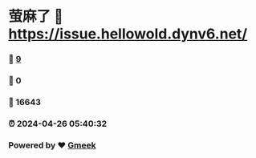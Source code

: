# 萤麻了 :link: https://issue.hellowold.dynv6.net/ 
### :page_facing_up: [9](https://issue.hellowold.dynv6.net//tag.html) 
### :speech_balloon: 0 
### :hibiscus: 16643 
### :alarm_clock: 2024-04-26 05:40:32 
### Powered by :heart: [Gmeek](https://github.com/Meekdai/Gmeek)
